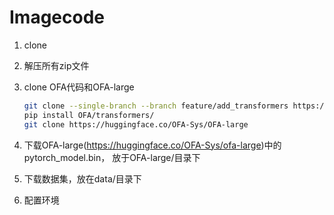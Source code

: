 # Imagecode

1. clone

2. 解压所有zip文件

3. clone OFA代码和OFA-large

   ```bash
   git clone --single-branch --branch feature/add_transformers https://github.com/OFA-Sys/OFA.git
   pip install OFA/transformers/
   git clone https://huggingface.co/OFA-Sys/OFA-large
   ```


4. 下载OFA-large(https://huggingface.co/OFA-Sys/ofa-large)中的pytorch_model.bin，
   放于OFA-large/目录下
6. 下载数据集，放在data/目录下
7. 配置环境
